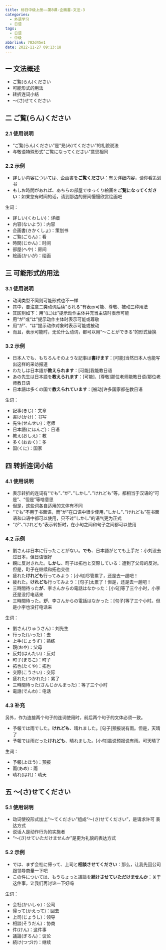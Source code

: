 ```yaml
---
title: 标日中级上册——第8课-企画書-文法-3
categories:
  - 外语学习
  - 日语
tags:
  - 日语
  - 中级
abbrlink: 702d45e1
date: 2022-11-27 09:13:18
---
```

## 一 文法概述

* ご覧(らん)ください
* 可能形式的用法
* 转折连词小结
* ～(さ)せてください

<!--more-->

## 二 ご覧(らん)ください

### 2.1 使用说明

* “ご覧(らん)ください”是“見(み)てください”的礼貌说法
* 与敬语特殊形式“ご覧になってください”意思相同

### 2.2 示例

* 詳しい内容については、企画書を**ご覧ください**：有关详细内容，请你看策划书
* もしお時間があれば、あちらの部屋でゆっくり絵画を**ご覧になってください**：如果您有时间的话，请到那边的房间慢慢欣赏绘画吧

生词：

* 詳しい(くわしい)：详细
* 内容(ないよう)：内容
* 企画書(きかくしょ)：策划书
* ご覧(ごらん)：看
* 時間(じかん)：时间
* 部屋(へや)：房间
* 絵画(かいが)：绘画

## 三 可能形式的用法

### 3.1 使用说明

* 动词类型不同则可能形式也不一样
* 其中，要注意二类动词后续“られる”有表示可能、尊敬、被动三种用法
* 其区别如下：用“(に)は”提示动作主体并充当主语时表示可能
* 用“が”或“は”提示动作主体时表示可能或尊敬
* 用“が”、“は”提示动作对象时表示可能或被动
* 而且，表示可能时，无论什么动词，都可以用“～ことができる”的形式替换

### 3.2 示例

* 日本人でも、もちろんそのような記事は**書けます**：[可能]当然日本人也能写出这样的采访报道
* わたしは日本語が**教えられます**：[可能]我能教日语
* あの先生は日本語を**教えられます**：[可能]、[尊敬]那位老师能教日语/那位老师教日语
* 日本語は多くの国で**教えられています**：[被动]许多国家都在教日语

生词：

* 記事(きじ)：文章
* 書け(かけ)：书写
* 先生(せんせい)：老师
* 日本語(にほんご)：日语
* 教え(おしえ)：教
* 多く(おおく)：多
* 国(くに)：国家

## 四 转折连词小结

### 4.1 使用说明

* 表示转折的连词有“でも”、”が”、”しかし”、”けれども”等，都相当于汉语的“可是”、“但是”等啥意思
* 但是，这些词各自适用的文体有不同
* “でも”不用于书面语，而”が”在口语中很少使用，”しかし”、”けれども”在书面语和口语中都可以使用，只不过”しかし”的语气更为正式
* ”が”、”けれども”表示转折时，在小句之间和句子之间都可以使用

### 4.2 示例

* 劉さんは日本に行ったことがない。**でも**、日本語がとても上手だ：小刘没去过日本，但日语很好
* 親に反対された。**しかし**、町子は拓也と交際している：遭到了父母的反对。但是，町子在继续和拓也交往
* 疲れた**けれども**行ってみよう：[小句]尽管累了，还是去一趟吧！
* 疲れた。**けれども**行ってみよう：[句子]太累了！但是，还是去一趟吧！
* 三時間待った**が**、李さんからの電話はなかった：[小句]等了三个小时，小李还是没打电话来
* 三時間待った。**が**、李さんからの電話はなかった：[句子]等了三个小时。但是小李也没打电话来

生词：

* 劉さん(りゅうさん)：刘先生
* 行った(いった)：去
* 上手(じょうず)：熟练
* 親(おや)：父母
* 反対(はんたい)：反对
* 町子(まちこ)：町子
* 拓也(たくや)：拓也
* 交際(こうさい)：交际
* 疲れた(つかれた)：累了
* 三時間待った(さんじかんまった)：等了三个小时
* 電話(でんわ)：电话

### 4.3 补充

另外，作为连接两个句子的连词使用时，前后两个句子的文体必须一致。

* 予報では雨でした。**けれども**、晴れました。[句子]预报说有雨。但是，天晴了
* 予報では雨だった**けれども**、晴れました。[小句]虽说预报说有雨。可天晴了

生词：

* 予報(よほう)：预报
* 雨(あめ)：雨
* 晴れ(はれ)：晴天

## 五 ～(さ)せてください

### 5.1 使用说明

* 动词使役形式加上“～てください”组成“～(さ)せてください”，是请求许可 表达方式
* 说话人是动作行为的实施者
* “～(さ)せていただけませんか”是更为礼貌的表达方式

### 5.2 示例

* では、まず会社に帰って、上司と**相談させてください**：那么，让我先回公司跟领导商量一下吧
* この件については、もうちょっと議論を**続けさせていただけませんか**：关于这件事，让我们再讨论一下好吗

生词：

* 会社(かいしゃ)：公司
* 帰って(かえって)：回去
* 上司(じょうし)：领导
* 相談(そうだん)：协商
* 件(けん)：这件事
* 議論(ぎろん)：议论
* 続け(つづけ)：继续

